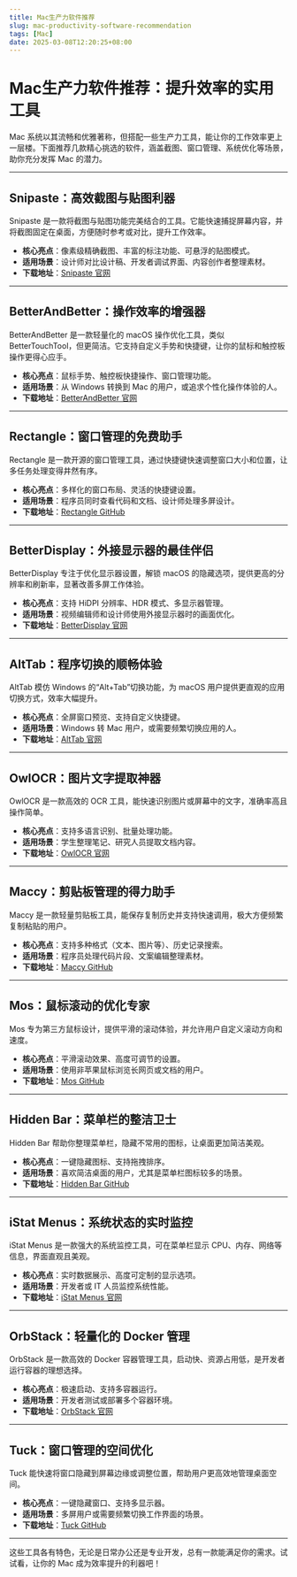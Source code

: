 ```yaml
---
title: Mac生产力软件推荐
slug: mac-productivity-software-recommendation
tags: [Mac]
date: 2025-03-08T12:20:25+08:00
---
```


# Mac生产力软件推荐：提升效率的实用工具

Mac 系统以其流畅和优雅著称，但搭配一些生产力工具，能让你的工作效率更上一层楼。下面推荐几款精心挑选的软件，涵盖截图、窗口管理、系统优化等场景，助你充分发挥 Mac 的潜力。

---

## Snipaste：高效截图与贴图利器

Snipaste 是一款将截图与贴图功能完美结合的工具。它能快速捕捉屏幕内容，并将截图固定在桌面，方便随时参考或对比，提升工作效率。
- **核心亮点**：像素级精确截图、丰富的标注功能、可悬浮的贴图模式。
- **适用场景**：设计师对比设计稿、开发者调试界面、内容创作者整理素材。
- **下载地址**：[Snipaste 官网](https://www.snipaste.com/)

---

## BetterAndBetter：操作效率的增强器

BetterAndBetter 是一款轻量化的 macOS 操作优化工具，类似 BetterTouchTool，但更简洁。它支持自定义手势和快捷键，让你的鼠标和触控板操作更得心应手。
- **核心亮点**：鼠标手势、触控板快捷操作、窗口管理功能。
- **适用场景**：从 Windows 转换到 Mac 的用户，或追求个性化操作体验的人。
- **下载地址**：[BetterAndBetter 官网](https://betterandbetter.top/)

---

## Rectangle：窗口管理的免费助手

Rectangle 是一款开源的窗口管理工具，通过快捷键快速调整窗口大小和位置，让多任务处理变得井然有序。
- **核心亮点**：多样化的窗口布局、灵活的快捷键设置。
- **适用场景**：程序员同时查看代码和文档、设计师处理多屏设计。
- **下载地址**：[Rectangle GitHub](https://github.com/rxhanson/Rectangle)

---

## BetterDisplay：外接显示器的最佳伴侣

BetterDisplay 专注于优化显示器设置，解锁 macOS 的隐藏选项，提供更高的分辨率和刷新率，显著改善多屏工作体验。
- **核心亮点**：支持 HiDPI 分辨率、HDR 模式、多显示器管理。
- **适用场景**：视频编辑师和设计师使用外接显示器时的画面优化。
- **下载地址**：[BetterDisplay 官网](https://betterdisplay.pro/)

---

## AltTab：程序切换的顺畅体验

AltTab 模仿 Windows 的“Alt+Tab”切换功能，为 macOS 用户提供更直观的应用切换方式，效率大幅提升。
- **核心亮点**：全屏窗口预览、支持自定义快捷键。
- **适用场景**：Windows 转 Mac 用户，或需要频繁切换应用的人。
- **下载地址**：[AltTab 官网](https://alt-tab-macos.netlify.app/)

---

## OwlOCR：图片文字提取神器

OwlOCR 是一款高效的 OCR 工具，能快速识别图片或屏幕中的文字，准确率高且操作简单。
- **核心亮点**：支持多语言识别、批量处理功能。
- **适用场景**：学生整理笔记、研究人员提取文档内容。
- **下载地址**：[OwlOCR 官网](https://www.owl-lab.com/ocr)

---

## Maccy：剪贴板管理的得力助手

Maccy 是一款轻量剪贴板工具，能保存复制历史并支持快速调用，极大方便频繁复制粘贴的用户。
- **核心亮点**：支持多种格式（文本、图片等）、历史记录搜索。
- **适用场景**：程序员处理代码片段、文案编辑整理素材。
- **下载地址**：[Maccy GitHub](https://github.com/p0deje/Maccy)

---

## Mos：鼠标滚动的优化专家

Mos 专为第三方鼠标设计，提供平滑的滚动体验，并允许用户自定义滚动方向和速度。
- **核心亮点**：平滑滚动效果、高度可调节的设置。
- **适用场景**：使用非苹果鼠标浏览长网页或文档的用户。
- **下载地址**：[Mos GitHub](https://github.com/caldis/Mos)

---

## Hidden Bar：菜单栏的整洁卫士

Hidden Bar 帮助你整理菜单栏，隐藏不常用的图标，让桌面更加简洁美观。
- **核心亮点**：一键隐藏图标、支持拖拽排序。
- **适用场景**：喜欢简洁桌面的用户，尤其是菜单栏图标较多的场景。
- **下载地址**：[Hidden Bar GitHub](https://github.com/dwarvesf/hidden)

---

## iStat Menus：系统状态的实时监控

iStat Menus 是一款强大的系统监控工具，可在菜单栏显示 CPU、内存、网络等信息，界面直观且美观。
- **核心亮点**：实时数据展示、高度可定制的显示选项。
- **适用场景**：开发者或 IT 人员监控系统性能。
- **下载地址**：[iStat Menus 官网](https://bjango.com/mac/istatmenus/)

---

## OrbStack：轻量化的 Docker 管理

OrbStack 是一款高效的 Docker 容器管理工具，启动快、资源占用低，是开发者运行容器的理想选择。
- **核心亮点**：极速启动、支持多容器运行。
- **适用场景**：开发者测试或部署多个容器环境。
- **下载地址**：[OrbStack 官网](https://orbstack.dev/)

---

## Tuck：窗口管理的空间优化

Tuck 能快速将窗口隐藏到屏幕边缘或调整位置，帮助用户更高效地管理桌面空间。
- **核心亮点**：一键隐藏窗口、支持多显示器。
- **适用场景**：多屏用户或需要频繁切换工作界面的场景。
- **下载地址**：[Tuck GitHub](https://github.com/ntl/Tuck)

---

这些工具各有特色，无论是日常办公还是专业开发，总有一款能满足你的需求。试试看，让你的 Mac 成为效率提升的利器吧！